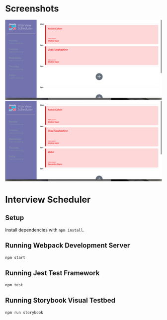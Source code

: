 # Screenshots

![" Main screenshot "](https://github.com/Abdulbasit79/Scheduler/blob/master/public/images/mainpage.png?raw=true)
![" Appointment screenshot "](https://github.com/Abdulbasit79/Scheduler/blob/master/public/images/add%20appointment.png?raw=true)

# Interview Scheduler

## Setup

Install dependencies with `npm install`.

## Running Webpack Development Server

```sh
npm start
```

## Running Jest Test Framework

```sh
npm test
```

## Running Storybook Visual Testbed

```sh
npm run storybook
```
